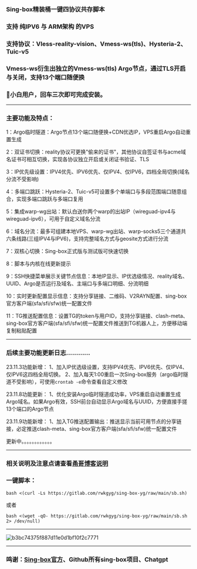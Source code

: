 
### Sing-box精装桶一键四协议共存脚本
### 支持 纯IPV6 与 ARM架构 的VPS
### 支持协议：Vless-reality-vision、Vmess-ws(tls)、Hysteria-2、Tuic-v5
### Vmess-ws衍生出独立的Vmess-ws(tls) Argo节点，通过TLS开启与关闭，支持13个端口随便换
### 🚀小白用户，回车三次即可完成安装。
--------------------------------------------------------------
### 主要功能及特点：
1：Argo临时隧道：Argo节点13个端口随便换+CDN优选IP，VPS重启Argo自动重置生成
 
2：双证书切换：reality协议可更换"偷来的证书"，其他协议自签证书与acme域名证书可相互切换，实现各协议独立开启或关闭证书验证、TLS

3：IP优先级设置：IPV4优先、IPV6优先、仅IPV4、仅IPV6，四档全局切换(域名分流不受影响)

4：多端口跳跃：Hysteria-2、Tuic-v5可设置多个单端口与多段范围端口随意组合，实现多端口跳跃与多端口复用

5：集成warp-wg出站：默认白送你两个warp的出站IP（wireguad-ipv4与wireguad-ipv6），可用于自定义域名分流

6：域名分流：最多可组建本地VPS、warp-wg出站、warp-socks5三个通道共六条线路(三组IPV4与IPV6)，支持完整域名方式与geosite方式进行分流

7：双核心切换：Sing-box正式版与测试版可快速切换

8：脚本与内核在线更新提示

9：SSH快捷菜单展示关键节点信息：本地IP显示、IP优选级情况、reality域名、UUID、Argo是否运行及域名、主端口与多端口明细、分流明细

10：实时更新配置显示信息：支持分享链接、二维码、V2RAYN配置、sing-box官方客户端(sfa/sfi/sfw)统一配置文件

11：TG推送配置信息：设置TG的token与用户ID，支持分享链接、clash-meta、sing-box官方客户端(sfa/sfi/sfw)统一配置文件推送到TG机器人上，方便移动端复制粘贴配置

------------------------------------------------------------------------------------

### 后续主要功能更新日志…………

23.11.3功能新增：
1、加入IP优选级设置，支持IPV4优先、IPV6优先、仅IPV4、仅IPV6这四档全局切换。
2、加入每天1:00重启一次Sing-box服务（argo临时隧道不受影响），可使用```crontab -e```命令查看自定义修改

23.11.8功能更新：
1、优化安装Argo临时隧道成功率，VPS重启自动重置生成Argo域名。如果Argo有效，SSH前台自动显示Argo域名与UUID，方便直接手搓13个端口的Argo节点

23.11.9功能新增：
1、加入TG推送配置输出：推送显示当前可用节点的分享链接，必定推送clash-meta、sing-box官方客户端(sfa/sfi/sfw)统一配置文件

更新中。。。。。。。。。。。。

--------------------------------------------------------------------------------------

### 相关说明及注意点请查看[甬哥博客说明](https://ygkkk.blogspot.com/2023/10/sing-box-yg.html)

### 一键脚本：
```
bash <(curl -Ls https://gitlab.com/rwkgyg/sing-box-yg/raw/main/sb.sh)
```
或者
```
bash <(wget -qO- https://gitlab.com/rwkgyg/sing-box-yg/raw/main/sb.sh 2> /dev/null)
```

-----------------------------------

![b3bc74375f887d11e0d1bf10f2c7771](https://github.com/yonggekkk/sing-box-yg/assets/121604513/9ec9d9d4-80c3-488a-ac65-8fd591558770)

---------------------------------------

### 鸣谢：[Sing-box官方](https://github.com/SagerNet/sing-box)、Github所有sing-box项目、Chatgpt
